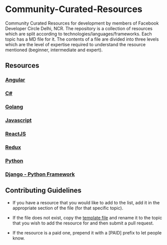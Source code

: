 # Community-Curated-Resources

Community Curated Resources for development by members of Facebook Developer Circle Delhi, NCR. The repository is a collection of resources which are split according to technologies/languages/frameworks. Each topic has a MD file for it. The contents of a file are divided into three levels which are the level of expertise required to understand the resource mentioned (beginner, intermediate and expert).



## Resources

### [Angular](./Angular.md)

### [C#](./CSharp.md)

### [Golang](./Go.md)

### [Javascript](./Javascript.md)

### [ReactJS ](./ReactJS.md)

### [Redux](./Redux.md)

### [Python](./Python.md)

### [Django - Python Framework](./Django.md)



## Contributing Guidelines

* If you have a resource that you would like to add to the list, add it in the appropriate section of the file (for that specific topic).

* If the file does not exist, copy the [template file](../master/TEMPLATE.md) and rename it to the topic that you wish to add the resource for and then submit a pull request.

* If the resource is a paid one, prepend it with a [PAID] prefix to let people know.
